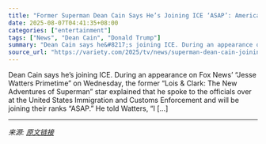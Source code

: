 ```yaml
---
title: "Former Superman Dean Cain Says He’s Joining ICE ‘ASAP’: America Was ‘Built on Patriots Stepping Up’"
date: 2025-08-07T04:41:35+08:00
categories: ["entertainment"]
tags: ["News", "Dean Cain", "Donald Trump"]
summary: "Dean Cain says he&#8217;s joining ICE. During an appearance on Fox News&#8217; &#8220;Jesse Watters Primetime&#8221; on Wednesday, the former &#8220;Lois &#38; Clark: The New Adventures of Superman&#8"
source_url: "https://variety.com/2025/tv/news/superman-dean-cain-joining-ice-asap-1236481215/"
---
```


Dean Cain says he&#8217;s joining ICE. During an appearance on Fox News&#8217; &#8220;Jesse Watters Primetime&#8221; on Wednesday, the former &#8220;Lois &#38; Clark: The New Adventures of Superman&#8221; star explained that he spoke to the officials over at the United States Immigration and Customs Enforcement and will be joining their ranks &#8220;ASAP.&#8221; He told Watters, &#8220;I [&#8230;]

---

*来源: [原文链接](https://variety.com/2025/tv/news/superman-dean-cain-joining-ice-asap-1236481215/)*
